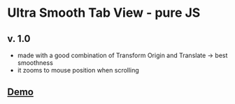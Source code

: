 # Ultra Smooth Tab View - pure JS
## v. 1.0
* made with a good combination of Transform Origin and Translate -> best smoothness
* it zooms to mouse position when scrolling
## [Demo](https://johnny-the-progger.github.io/Ultra-Smooth-Tab-View/)
